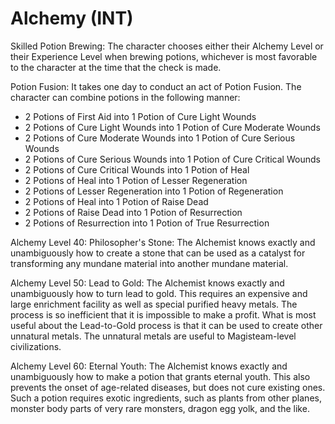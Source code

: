 # Alchemy (INT)

Skilled Potion Brewing: The character chooses either their Alchemy Level or their Experience Level when brewing potions, whichever is most favorable to the character at the time that the check is made.

Potion Fusion: It takes one day to conduct an act of Potion Fusion. The character can combine potions in the following manner:

- 2 Potions of First Aid into 1 Potion of Cure Light Wounds
- 2 Potions of Cure Light Wounds into 1 Potion of Cure Moderate Wounds
- 2 Potions of Cure Moderate Wounds into 1 Potion of Cure Serious Wounds
- 2 Potions of Cure Serious Wounds into 1 Potion of Cure Critical Wounds
- 2 Potions of Cure Critical Wounds into 1 Potion of Heal
- 2 Potions of Heal into 1 Potion of Lesser Regeneration
- 2 Potions of Lesser Regeneration into 1 Potion of Regeneration
- 2 Potions of Heal into 1 Potion of Raise Dead
- 2 Potions of Raise Dead into 1 Potion of Resurrection
- 2 Potions of Resurrection into 1 Potion of True Resurrection

Alchemy Level 40: Philosopher's Stone: The Alchemist knows exactly and unambiguously how to create a stone that can be used as a catalyst for transforming any mundane material into another mundane material.

Alchemy Level 50: Lead to Gold: The Alchemist knows exactly and unambiguously how to turn lead to gold. This requires an expensive and large enrichment facility as well as special purified heavy metals. The process is so inefficient that it is impossible to make a profit. What is most useful about the Lead-to-Gold process is that it can be used to create other unnatural metals. The unnatural metals are useful to Magisteam-level civilizations.

Alchemy Level 60: Eternal Youth: The Alchemist knows exactly and unambiguously how to make a potion that grants eternal youth. This also prevents the onset of age-related diseases, but does not cure existing ones. Such a potion requires exotic ingredients, such as plants from other planes, monster body parts of very rare monsters, dragon egg yolk, and the like.